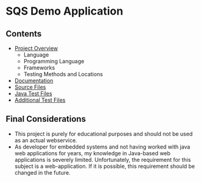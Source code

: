 # SQS Demo Application

## Contents
- [Project Overview](doc/overview.md)
    - Language
    - Programming Language
    - Frameworks
    - Testing Methods and Locations
- [Documentation](doc/README.md)
- [Source Files](src/main/java/com/thro/sqsdemo/)
- [Java Test Files](src/test/java/com/thro/sqsdemo/)
- [Additional Test Files](testing/)


## Final Considerations
 - This project is purely for educational purposes and should not be used as an actual webservice.
 - As developer for embedded systems and not having worked with java web applications for years,
   my knowledge in Java-based web applications is severely limited.
   Unfortunately, the requirement for this subject is a web-application.
   If it is possible, this requirement should be changed in the future.
